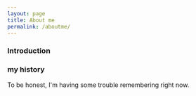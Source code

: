 ```yaml
---
layout: page
title: About me
permalink: /aboutme/
---
```


### Introduction



### my history

To be honest, I'm having some trouble remembering right now.
